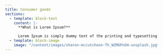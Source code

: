 ```yaml
---
title: Consumer goods
sections:
  - template: block-text
    content: |-
      **What is Lorem Ipsum?**

      Lorem Ipsum is simply dummy text of the printing and typesetting industry. Lorem Ipsum has been the industry's standard dummy text ever since the 1500s, when an unknown printer took a galley of type and scrambled it to make a type specimen book. It has survived not only five centuries, but also the leap into electronic typesetting, remaining essentially unchanged. It was popularised in the 1960s with the release of Letraset sheets containing Lorem Ipsum passages, and more recently with desktop publishing software like Aldus PageMaker including versions of Lorem Ipsum.
  - template: block-image
    image: "/content/images/sharon-mccutcheon-Th_WZMUPnO4-unsplash.jpg"
---
```

